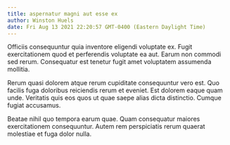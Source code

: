 ```yaml
---
title: aspernatur magni aut esse ex
author: Winston Huels
date: Fri Aug 13 2021 22:20:57 GMT-0400 (Eastern Daylight Time)
---
```

Officiis consequuntur quia inventore eligendi voluptate ex. Fugit exercitationem quod et perferendis voluptate ea aut. Earum non commodi sed rerum. Consequatur est tenetur fugit amet voluptatem assumenda mollitia.

 Rerum quasi dolorem atque rerum cupiditate consequuntur vero est. Quo facilis fuga doloribus reiciendis rerum et eveniet. Est dolorem eaque quam unde. Veritatis quis eos quos ut quae saepe alias dicta distinctio. Cumque fugiat accusamus.

 Beatae nihil quo tempora earum quae. Quam consequatur maiores exercitationem consequuntur. Autem rem perspiciatis rerum quaerat molestiae et fuga dolor nulla.